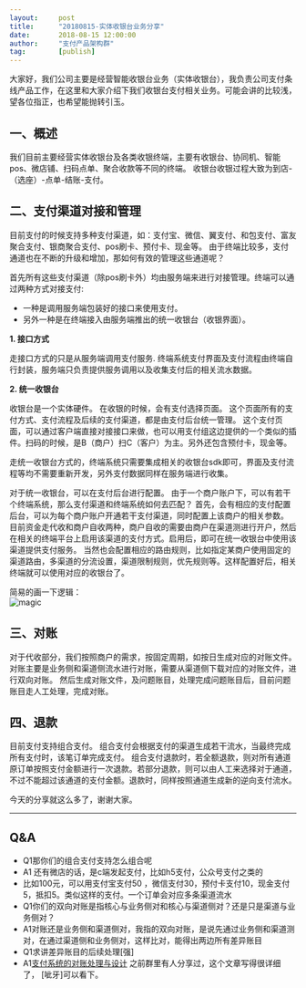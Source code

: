 ```yaml
---  
layout:     post   
title:      "20180815-实体收银台业务分享"  
date:       2018-08-15 12:00:00  
author:     "支付产品架构群"  
tag:		[publish] 
--- 
```



大家好，我们公司主要是经营智能收银台业务（实体收银台），我负责公司支付条线产品工作，在这里和大家介绍下我们收银台支付相关业务。可能会讲的比较浅，望各位指正，也希望能抛转引玉。 


## 一、概述

我们目前主要经营实体收银台及各类收银终端，主要有收银台、协同机、智能pos、微店铺、扫码点单、聚合收款等不同的终端。
收银台收银过程大致为到店-（选座）-点单-结账-支付。 

## 二、支付渠道对接和管理  

目前支付的时候支持多种支付渠道，如：支付宝、微信、翼支付、和包支付、富友聚合支付、银商聚合支付、pos刷卡、预付卡、现金等。
由于终端比较多，支付通道也在不断的升级和增加，那如何有效的管理这些通道呢？

首先所有这些支付渠道（除pos刷卡外）均由服务端来进行对接管理。终端可以通过两种方式对接支付: 
- 一种是调用服务端包装好的接口来使用支付。
- 另外一种是在终端接入由服务端推出的统一收银台（收银界面）。

**1. 接口方式**  

走接口方式的只是从服务端调用支付服务. 终端系统支付界面及支付流程由终端自行封装，服务端只负责提供服务调用以及收集支付后的相关流水数据。

**2. 统一收银台**  

收银台是一个实体硬件。 在收银的时候，会有支付选择页面。 这个页面所有的支付方式、支付流程及后续的支付渠道，都是由支付后台统一管理。 
这个支付页面，可以通过客户端直接对接接口来做，也可以用支付组这边提供的一个类似的插件。扫码的时候，是B（商户）扫C（客户）为主。另外还包含预付卡，现金等。 

走统一收银台方式的，终端系统只需要集成相关的收银台sdk即可，界面及支付流程等均不需要重新开发，另外支付数据同样在服务端进行收集。

对于统一收银台，可以在支付后台进行配置。
由于一个商户账户下，可以有若干个终端系统，那么支付渠道和终端系统如何去匹配？
首先，会有相应的支付配置后台，可以为每个商户账户开通若干支付渠道，同时配置上该商户的相关参数。 
目前资金走代收和商户自收两种，商户自收的需要由商户在渠道测进行开户，然后在相关的终端平台上启用该渠道的支付方式。启用后，即可在统一收银台中使用该渠道提供支付服务。
当然也会配置相应的路由规则，比如指定某商户使用固定的渠道路由，多渠道的分流设置，渠道限制规则，优先规则等。这样配置好后，相关终端就可以使用对应的收银台了。  

简易的画一下逻辑：  
![magic](http://static.cocolian.cn/img/201808/20180815_193401.png)
 
## 三、对账

对于代收部分，我们按照商户的需求，按固定周期，如按日生成对应的对账文件。
对账主要是业务侧和渠道侧流水进行对账，需要从渠道侧下载对应的对账文件，进行双向对账。
然后生成对账文件，及问题账目，处理完成问题账目后，目前问题账目走人工处理，完成对账。

## 四、退款

目前支付支持组合支付。 
组合支付会根据支付的渠道生成若干流水，当最终完成所有支付时，该笔订单完成支付。
组合支付退款时，若全额退款，则对所有通道原订单按照支付金额进行一次退款。若部分退款，则可以由人工来选择对于通道，不过不能超过该通道的支付金额。退款时，同样按照通道生成新的逆向支付流水。

今天的分享就这么多了，谢谢大家。

---

## Q&A

- Q1那你们的组合支付支持怎么组合呢
- A1 还有微店的话，是c端发起支付，比如h5支付，公众号支付之类的
- 比如100元，可以用支付宝支付50 ，微信支付30，预付卡支付10，现金支付5，抵扣5。类似这样的支付。一个订单会对应多条渠道流水
- Q1你们的双向对账是指核心与业务侧对和核心与渠道侧对？还是只是渠道与业务侧对？
- A1对账还是业务侧和渠道侧对，我指的双向对账，是说先通过业务侧和渠道测对，在通过渠道侧和业务侧对，这样比对，能得出两边所有差异账目
- Q1求讲差异账目的后续处理[强]
- A1[支付系统的对账处理与设计](https://mp.weixin.qq.com/s?__biz=MzI4OTQ3MTI2NA==&amp;amp;mid=2247483728&amp;amp;idx=1&amp;amp;sn=e358e7770a2f244c815cd6554f6b6ea5&amp;amp;chksm=ec2fef1fdb586609daaf50ccbb6cca9c60e904eaa7b5e4bac5d33773027afeb7b8ac0111d9ca&amp;amp;mpshare=1&amp;amp;scene=1&amp;amp;srcid=0815XqQajSepggNtopzuKT6m#rd) 之前群里有人分享过，这个文章写得很详细了， [呲牙]可以看下。
